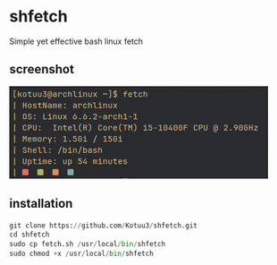 # shfetch
Simple yet effective bash linux fetch

## screenshot
![alt text](https://github.com/Kotuu3/shfetch/blob/main/image.png?raw=true)

## installation
```py
git clone https://github.com/Kotuu3/shfetch.git
cd shfetch
sudo cp fetch.sh /usr/local/bin/shfetch
sudo chmod +x /usr/local/bin/shfetch
```
